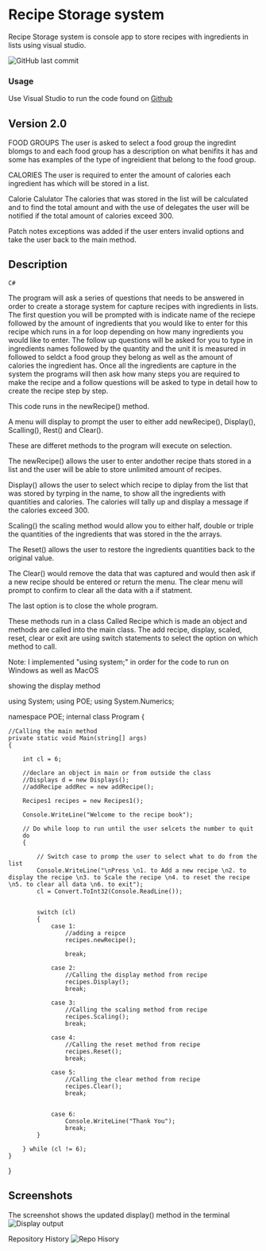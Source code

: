 
# Recipe Storage system

Recipe Storage system is console app to store recipes with ingredients in lists using visual studio.

![GitHub last commit](https://img.shields.io/github/last-commit/TheWilliamsGP/C-)

### Usage

Use Visual Studio to run the code found on [Github](https://github.com/TheWilliamsGP/C-/tree/main/POE) 

## Version 2.0

FOOD GROUPS
 The user is asked to select a food group the ingredint blomgs to and each food group has a description on what benifits it has and some has examples of the type of ingreidient that belong to the food group.

CALORIES
The user is required to enter the amount of calories each ingredient has which will be stored in a list.

Calorie Calulator
The calories that was stored in the list will be calculated and to find the total amount and with the use of delegates the user will be notified if the total amount of calories exceed 300.

Patch notes
exceptions was added if the user enters invalid options and take the user back to the main method.

## Description


```C#```

The program will ask a series of questions that needs to be answered in order to create a storage system for capture recipes with ingredients in lists.
The first question you will be prompted with is indicate name of the reciepe followed by the amount of ingredients that you would like to enter for this recipe which runs in a for loop depending on how many ingredients you would like to enter. 
The follow up questions will be asked for you to type in ingredients names followed by the quantity and the unit it is measured in followed to seldct a food group they belong as well as the amount of calories the ingredient has.
Once all the ingredients are capture in the system the programs will then ask how many steps you are required to make the recipe and a follow questions will be asked to type in detail how to create the recipe step by step. 

This code runs in the newRecipe() method.

A menu will display to prompt the user to either add newRecipe(), Display(), Scalling(), Rest() and Clear().

These are differet methods to the program will execute on selection.
 
 The newRecipe() allows the user to enter andother recipe thats stored in a list and the user will be able to store unlimited amount of recipes.

Display() allows the user to select which recipe to diplay from the list that was stored by tyrping in the name, to show all the ingredients with quantities and calories. The calories will tally up and display a message if the calories exceed 300.

Scaling() the scaling method would allow you to either half, double or triple the quantities of the ingredients that was stored in the the arrays.

The Reset() allows the user to restore the ingredients quantities back to the original value.

The Clear() would remove the data that was captured and would then ask if a new recipe should be entered or return the menu. The clear menu will prompt to confirm to clear all the data with a if statment.

The last option is to close the whole program.

These methods run in a class Called Recipe which is made an object and methods are called into the main class. The add recipe, display, scaled, reset, clear or exit are using switch statements to select the option on which method to call.

Note: I implemented "using system;" in order for the code to run on Windows as well as MacOS

showing the display method 



using System;
using POE;
using System.Numerics;


namespace POE;
internal class Program
{

    //Calling the main method
    private static void Main(string[] args)
    {

        int cl = 6;

        //declare an object in main or from outside the class
        //Displays d = new Displays();
        //addRecipe addRec = new addRecipe();

        Recipes1 recipes = new Recipes1(); 

        Console.WriteLine("Welcome to the recipe book");

        // Do while loop to run until the user selcets the number to quit
        do
        {

            // Switch case to promp the user to select what to do from the list 
            Console.WriteLine("\nPress \n1. to Add a new recipe \n2. to display the recipe \n3. to Scale the recipe \n4. to reset the recipe \n5. to clear all data \n6. to exit");
            cl = Convert.ToInt32(Console.ReadLine());


            switch (cl)
            {
                case 1:
                    //adding a reipce
                    recipes.newRecipe();
                    
                    break;

                case 2:
                    //Calling the display method from recipe
                    recipes.Display();
                    break;

                case 3:
                    //Calling the scaling method from recipe
                    recipes.Scaling();
                    break;

                case 4:
                    //Calling the reset method from recipe
                    recipes.Reset();
                    break;

                case 5:
                    //Calling the clear method from recipe
                    recipes.Clear();
                    break;


                case 6:
                    Console.WriteLine("Thank You");
                    break;
            }

        } while (cl != 6);
    }
}


## Screenshots

 The screenshot shows the updated display() method in the terminal  
![Display output](https://drive.google.com/uc?id=1ui_jSAfB1Hm-dfRdk9BuYE33R8Usk2Nw)

Repository History
![Repo Hisory](https://drive.google.com/uc?id=1ZAeZQgMm4f1WzTALdRfGro4cQ8g8dXz2)


